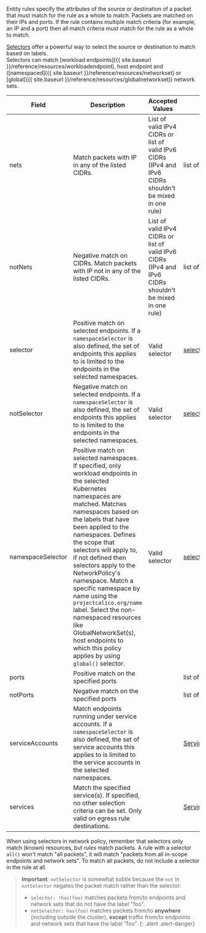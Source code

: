 Entity rules specify the attributes of the source or destination of a packet that must match for the rule as a whole 
to match.  Packets are matched on their IPs and ports.  If the rule contains multiple match criteria (for example, an 
IP and a port) then all match criteria must match for the rule as a whole to match.

[Selectors](#selectors) offer a powerful way to select the source or destination to match based on labels.  
Selectors can match [workload endpoints]({{ site.baseurl }}/reference/resources/workloadendpoint), host endpoint and 
([namespaced]({{ site.baseurl }}/reference/resources/networkset) or
[global]({{ site.baseurl }}/reference/resources/globalnetworkset)) network sets.  

| Field       | Description                 | Accepted Values   | Schema | Default    |
|-------------|-----------------------------|-------------------|--------|------------|
| nets                  | Match packets with IP in any of the listed CIDRs. | List of valid IPv4 CIDRs or list of valid IPv6 CIDRs (IPv4 and IPv6 CIDRs shouldn't be mixed in one rule)  | list of cidrs |
| notNets               | Negative match on CIDRs. Match packets with IP not in any of the listed CIDRs. | List of valid IPv4 CIDRs or list of valid IPv6 CIDRs (IPv4 and IPv6 CIDRs shouldn't be mixed in one rule) | list of cidrs |
| selector    | Positive match on selected endpoints. If a `namespaceSelector` is also defined, the set of endpoints this applies to is limited to the endpoints in the selected namespaces. | Valid selector | [selector](#selectors) | |
| notSelector | Negative match on selected endpoints. If a `namespaceSelector` is also defined, the set of endpoints this applies to is limited to the endpoints in the selected namespaces. | Valid selector | [selector](#selectors) | |
| namespaceSelector | Positive match on selected namespaces. If specified, only workload endpoints in the selected Kubernetes namespaces are matched. Matches namespaces based on the labels that have been applied to the namespaces. Defines the scope that selectors will apply to, if not defined then selectors apply to the NetworkPolicy's namespace. Match a specific namespace by name using the `projectcalico.org/name` label. Select the non-namespaced resources like GlobalNetworkSet(s), host endpoints to which this policy applies by using `global()` selector. | Valid selector | [selector](#selectors) | |
| ports | Positive match on the specified ports | | list of [ports](#ports) | |
| notPorts | Negative match on the specified ports | | list of [ports](#ports) | |
| serviceAccounts | Match endpoints running under service accounts. If a `namespaceSelector` is also defined, the set of service accounts this applies to is limited to the service accounts in the selected namespaces. | | [ServiceAccountMatch](#serviceaccountmatch) | |
| services | Match the specified service(s). If specified, no other selection criteria can be set. Only valid on egress rule destinations. | | [ServiceMatch](#servicematch) | |

When using selectors in network policy, remember that selectors only match (known) resources, but _rules_ match
packets. A rule with a selector `all()` won't match "all packets", it will match "packets from all in-scope 
endpoints and network sets".  To match all packets, do not include a selector in the rule at all.

> **Important**: `notSelector` is somewhat subtle because the `not` in `notSelector` negates the packet match 
> rather than the selector:
> 
> * `selector: !has(foo)` matches packets from/to endpoints and network sets that do not have the label "foo".
> * `notSelector: has(foo)` matches packets from/to **anywhere** (including outside the cluster), **except** traffic from/to endpoints and network sets that have the label "foo".
{: .alert .alert-danger}
